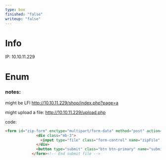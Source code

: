 ```yaml
---
type: box
finished: "false"
writeup: "false"
---
```

# Info
IP:
10.10.11.229

# Enum




### notes:

might be LFI
http://10.10.11.229/shop/index.php?page=a

might upload a file:
http://10.10.11.229/upload.php

code:

```html
<form id="zip-form" enctype="multipart/form-data" method="post" action="[upload.php](view-source:http://10.10.11.229/upload.php)">
              <div class="mb-3">
                <input type="file" class="form-control" name="zipFile" accept=".zip">
              </div>
              <button type="submit" class="btn btn-primary" name="submit">Upload</button>
            </form><!-- End submit file -->
```
